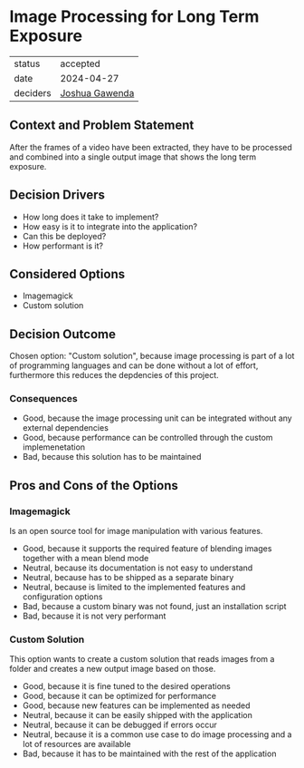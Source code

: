# Image Processing for Long Term Exposure

|          |                                                                                                      |
| -------- | ---------------------------------------------------------------------------------------------------- |
| status   | accepted |
| date     | 2024-04-27                                                      |
| deciders | [Joshua Gawenda](https://github.com/gutentag2012)                                                    |

## Context and Problem Statement

After the frames of a video have been extracted, they have to be processed and combined into a single output image that shows the long term exposure.

## Decision Drivers

* How long does it take to implement?
* How easy is it to integrate into the application?
* Can this be deployed?
* How performant is it?

## Considered Options

* Imagemagick
* Custom solution

## Decision Outcome

Chosen option: "Custom solution", because image processing is part of a lot of programming languages and can be done without a lot of effort, furthermore this reduces the depdencies of this project.

### Consequences

* Good, because the image processing unit can be integrated without any external dependencies
* Good, because performance can be controlled through the custom implemenetation
* Bad, because this solution has to be maintained

## Pros and Cons of the Options

### Imagemagick

Is an open source tool for image manipulation with various features.

* Good, because it supports the required feature of blending images together with a mean blend mode
* Neutral, because its documentation is not easy to understand
* Neutral, because has to be shipped as a separate binary
* Neutral, because is limited to the implemented features and configuration options
* Bad, because a custom binary was not found, just an installation script
* Bad, because it is not very performant

### Custom Solution

This option wants to create a custom solution that reads images from a folder and creates a new output image based on those.

* Good, because it is fine tuned to the desired operations
* Good, because it can be optimized for performance
* Good, because new features can be implemented as needed
* Neutral, because it can be easily shipped with the application
* Neutral, because it can be debugged if errors occur
* Neutral, because it is a common use case to do image processing and a lot of resources are available
* Bad, because it has to be maintained with the rest of the application
